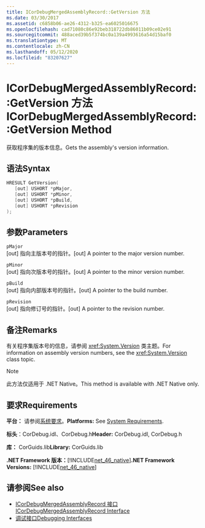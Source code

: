 ```yaml
---
title: ICorDebugMergedAssemblyRecord::GetVersion 方法
ms.date: 03/30/2017
ms.assetid: c6858b06-ae26-4312-b325-ea6025016675
ms.openlocfilehash: cad71080c86e92beb318722db86011b09ce02e91
ms.sourcegitcommit: 488aced39b5f374bc0a139a4993616a54d15baf0
ms.translationtype: MT
ms.contentlocale: zh-CN
ms.lasthandoff: 05/12/2020
ms.locfileid: "83207627"
---
```

# <a name="icordebugmergedassemblyrecordgetversion-method"></a><span data-ttu-id="40ae9-102">ICorDebugMergedAssemblyRecord::GetVersion 方法</span><span class="sxs-lookup"><span data-stu-id="40ae9-102">ICorDebugMergedAssemblyRecord::GetVersion Method</span></span>
<span data-ttu-id="40ae9-103">获取程序集的版本信息。</span><span class="sxs-lookup"><span data-stu-id="40ae9-103">Gets the assembly's version information.</span></span>  
  
## <a name="syntax"></a><span data-ttu-id="40ae9-104">语法</span><span class="sxs-lookup"><span data-stu-id="40ae9-104">Syntax</span></span>  
  
```cpp  
HRESULT GetVersion(  
   [out] USHORT *pMajor,
   [out] USHORT *pMinor,
   [out] USHORT *pBuild,
   [out] USHORT *pRevision  
);  
```  
  
## <a name="parameters"></a><span data-ttu-id="40ae9-105">参数</span><span class="sxs-lookup"><span data-stu-id="40ae9-105">Parameters</span></span>  
 `pMajor`  
 <span data-ttu-id="40ae9-106">[out] 指向主版本号的指针。</span><span class="sxs-lookup"><span data-stu-id="40ae9-106">[out] A pointer to the major version number.</span></span>  
  
 `pMinor`  
 <span data-ttu-id="40ae9-107">[out] 指向次版本号的指针。</span><span class="sxs-lookup"><span data-stu-id="40ae9-107">[out] A pointer to the minor version number.</span></span>  
  
 `pBuild`  
 <span data-ttu-id="40ae9-108">[out] 指向内部版本号的指针。</span><span class="sxs-lookup"><span data-stu-id="40ae9-108">[out] A pointer to the build number.</span></span>  
  
 `pRevision`  
 <span data-ttu-id="40ae9-109">[out] 指向修订号的指针。</span><span class="sxs-lookup"><span data-stu-id="40ae9-109">[out] A pointer to the revision number.</span></span>  
  
## <a name="remarks"></a><span data-ttu-id="40ae9-110">备注</span><span class="sxs-lookup"><span data-stu-id="40ae9-110">Remarks</span></span>  
 <span data-ttu-id="40ae9-111">有关程序集版本号的信息，请参阅 <xref:System.Version> 类主题。</span><span class="sxs-lookup"><span data-stu-id="40ae9-111">For information on assembly version numbers, see the <xref:System.Version> class topic.</span></span>  
  
> [!NOTE]
> <span data-ttu-id="40ae9-112">此方法仅适用于 .NET Native。</span><span class="sxs-lookup"><span data-stu-id="40ae9-112">This method is available with .NET Native only.</span></span>  
  
## <a name="requirements"></a><span data-ttu-id="40ae9-113">要求</span><span class="sxs-lookup"><span data-stu-id="40ae9-113">Requirements</span></span>  
 <span data-ttu-id="40ae9-114">**平台：** 请参阅[系统要求](../../get-started/system-requirements.md)。</span><span class="sxs-lookup"><span data-stu-id="40ae9-114">**Platforms:** See [System Requirements](../../get-started/system-requirements.md).</span></span>  
  
 <span data-ttu-id="40ae9-115">**标头**：CorDebug.idl、CorDebug.h</span><span class="sxs-lookup"><span data-stu-id="40ae9-115">**Header:** CorDebug.idl, CorDebug.h</span></span>  
  
 <span data-ttu-id="40ae9-116">**库：** CorGuids.lib</span><span class="sxs-lookup"><span data-stu-id="40ae9-116">**Library:** CorGuids.lib</span></span>  
  
 <span data-ttu-id="40ae9-117">**.NET Framework 版本：**[!INCLUDE[net_46_native](../../../../includes/net-46-native-md.md)]</span><span class="sxs-lookup"><span data-stu-id="40ae9-117">**.NET Framework Versions:** [!INCLUDE[net_46_native](../../../../includes/net-46-native-md.md)]</span></span>  
  
## <a name="see-also"></a><span data-ttu-id="40ae9-118">请参阅</span><span class="sxs-lookup"><span data-stu-id="40ae9-118">See also</span></span>

- [<span data-ttu-id="40ae9-119">ICorDebugMergedAssemblyRecord 接口</span><span class="sxs-lookup"><span data-stu-id="40ae9-119">ICorDebugMergedAssemblyRecord Interface</span></span>](icordebugmergedassemblyrecord-interface.md)
- [<span data-ttu-id="40ae9-120">调试接口</span><span class="sxs-lookup"><span data-stu-id="40ae9-120">Debugging Interfaces</span></span>](debugging-interfaces.md)
